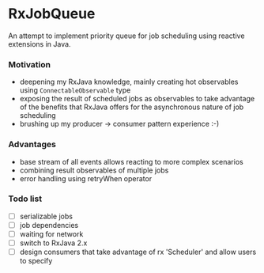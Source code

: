 # RxJobQueue
An attempt to implement priority queue for job scheduling using reactive extensions in Java. 

### Motivation
- deepening my RxJava knowledge, mainly creating hot observables using `ConnectableObservable` type
- exposing the result of scheduled jobs as observables to take advantage of the benefits that RxJava offers for the asynchronous nature of job scheduling
- brushing up my producer -> consumer pattern experience :-)

### Advantages
- base stream of all events allows reacting to more complex scenarios
- combining result observables of multiple jobs
- error handling using retryWhen operator

### Todo list
- [ ] serializable jobs
- [ ] job dependencies
- [ ] waiting for network
- [ ] switch to RxJava 2.x
- [ ] design consumers that take advantage of rx 'Scheduler' and allow users to specify
